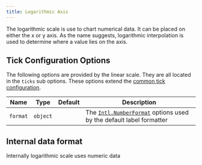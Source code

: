 ```yaml
---
title: Logarithmic Axis
---
```


The logarithmic scale is use to chart numerical data. It can be placed on either the x or y axis. As the name suggests, logarithmic interpolation is used to determine where a value lies on the axis.

## Tick Configuration Options

The following options are provided by the linear scale. They are all located in the `ticks` sub options. These options extend the [common tick configuration](index.md#tick-configuration).

| Name | Type | Default | Description
| ---- | ---- | ------- | -----------
| `format` | `object` | | The [`Intl.NumberFormat`](https://developer.mozilla.org/en-US/docs/Web/JavaScript/Reference/Global_Objects/Intl/NumberFormat) options used by the default label formatter

## Internal data format

Internally logarithmic scale uses numeric data
